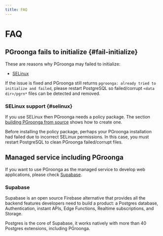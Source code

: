 ```yaml
---
title: FAQ
---
```


# FAQ

## PGroonga fails to initialize {#fail-initialize}

These are reasons why PGroonga may failed to initialize:

  * [SELinux](#selinux)

If the issue is fixed and PGroonga still returns `pgroonga: already tried to initialize and failed`, please restart PostgreSQL so failed/corrupt `<data dir>/pgrn*` files can be detected and removed.

### SELinux support {#selinux}

If you use SELinux then PGroonga needs a policy package. The section [building PGroonga from source](../install/source.html) shows how to create one.

Before installing the policy package, perhaps your PGroonga installation had failed due to incorrect SELinux permissions. In this case, you must restart PostgreSQL to clean PGroonga failed/corrupt files.

## Managed service including PGroonga 

If you want to use PGroonga as the managed service to develop web applications, please check [Supabase](https://supabase.com/).

### Supabase 

Supabase is an open source Firebase alternative that provides all the backend features developers need to build a product: a Postgres database, Authentication, instant APIs, Edge Functions, Realtime subscriptions, and Storage.

Postgres is the core of Supabase, it works natively with more than 40 Postgres extensions, including PGroonga.
